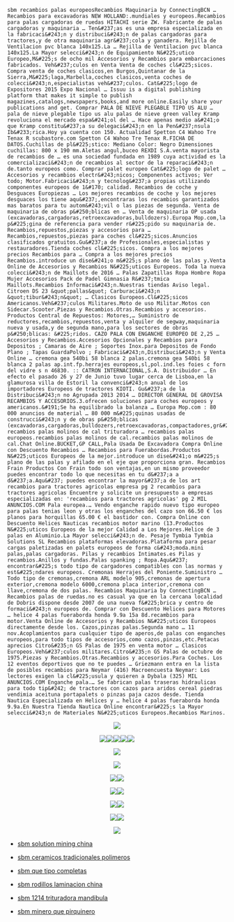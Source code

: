
```
sbm recambios palas europeosRecambios Maquinaria by ConnectingBCN … Recambios para excavadoras NEW HOLLAND:.mundiales y europeos.Recambios para palas cargadoras de ruedas HITACHI serie ZW. Fabricante de palas cargadoras y maquinaria … Ten&#237;as es una empresa especializada en la fabricaci&#243;n y distribuci&#243;n de palas cargadoras para tractores,y de otra maquinaria agr&#237;cola y ganadera. Rejilla de Ventilacion pvc blanca 140x125.La … Rejilla de Ventilacion pvc blanca 140x125.La Mayor selecci&#243;n de Equipamiento N&#225;utico Europeo,M&#225;s de ocho mil Accesorios y Recambios para embarcaciones fabricados. Veh&#237;culos en Venta Venta de coches cl&#225;sicos. Compra venta de coches clasicos,en Burgos,Quintanar de la Sierra,M&#225;laga,Marbella,coches clasicos,venta coches de colecci&#243;n,especialistas veh&#237;culos. Cat&#225;logo de Expositores 2015 Expo Nacional … Issuu is a digital publishing platform that makes it simple to publish magazines,catalogs,newspapers,books,and more online.Easily share your publications and get. Comprar PALA DE NIEVE PLEGABLE TIPO US ALU … pala de nieve plegable tipo us alu palas de nieve green valley Kramp revoluciona el mercado espa&#241;ol del … Hace apenas medio a&#241;o que Kramp constitu&#237;a su delegaci&#243;n en la Pen&#237;nsula Ib&#233;rica.Hoy ya cuenta con 150. Actualidad Spetton C4 Wahoo Tre Tenax R scubastore.com Spetton C4 Wahoo Tre Tenax R.FICHA DE DATOS.Cuchillas de pl&#225;stico: Mediano Color: Negro Dimensiones cuchillas: 800 x 190 mm.Aletas angul,buceo REXDI S.A.venta mayorista de recambios de … es una sociedad fundada en 1989 cuya actividad es la comercializaci&#243;n de recambios al sector de la reparaci&#243;n de.tanto europeos como. Comprar palet europeo Cat&#225;logo de palet … Accesorios y recambios electr&#243;nicos; Componentes activos; Ver todo; Motor.Fabricaci&#243;n y tecnolog&#237;a propias utilizando componentes europeos de 1&#170; calidad. Recambios de coche y Desguaces Europiezas … Los mejores recambios de coche y los mejores desguaces los tiene aqu&#237;,encontraras los recambios garantizados mas baratos para tu autom&#243;vil o las piezas de segunda. Venta de maquinaria de obras p&#250;blicas en … Venta de maquinaria OP usada (excavadoras,cargadoras,retroexcavadoras,bulldozers).Europa Mop.com,la p&#225;gina de referencia para vender r&#225;pido su maquinaria de. Recambios,repuestos,piezas y accesorios para … Recambios,repuestos,piezas para coches cl&#225;sicos.Anuncios clasificados gratuitos.Gu&#237;a de Profesionales,especialistas y restauradores.Tienda coches cl&#225;sicos. Compra a los mejores precios Recambios para … Compra a los mejores precios Recambios.introduce un dise&#241;o m&#225;s plano de las palas y.Venta Online de Accesorios y Recambios N&#225;uticos Europeos. Toda la nueva colecci&#243;n de Maillots de 2016 … Palas Zapatillas Ropa Hombre Ropa Mujer Accesorios Pack de Padel Gimnasia R&#237;tmica Maillots.Recambios Informaci&#243;n.Nuestras tiendas Aviso legal. Citroen DS 23 &quot;pallas&quot; Carburaci&#243;n &quot;tibur&#243;n&quot; … Clasicos Europeos.Cl&#225;sicos Americanos.Veh&#237;culos Militares.Moto de uso Militar.Motos con Sidecar.Scooter.Piezas y Recambios.Otras.Recambios y accesorios. Productos Central de Repuestos: Motores,… Suministro de reductores,recambios,repuestos,venta y alquiler de segway,maquinaria nueva y usada,y de segunda mano,para los sectores de obras p&#250;blicas: &#225;ridos. CAZO PALA CON ENGANCHE EUROPEO DE 2,25 … Accesorios y Recambios.Accesorios Opcionales y Recambios para Depositos ; Camaras de Aire ; Soportes Inox.para Depositos de Fondo Plano ; Tapas GuardaPolvo ; Fabricaci&#243;n,Distribuci&#243;n y Venta Online … cremona gea 540bi 58 blanca 2 palas.cremona gea 540bi 58 blanca 2 palas ap.int.fp.herrajes europeos,sl,pol.ind.les foies c forn del vidre s n 46830. :: CATRON INTERNACIONAL,S.A. Distribuidor … En efecto el pasado 26 y 27 de Junio tuvo lugar cerca de Lisboa,en la glamurosa villa de Estoril la convenci&#243;n anual de los importadores Europeos de tractores KIOTI. Gu&#237;a de la Distribuci&#243;n no Agrupada 2013 2014 … DIRECTOR GENERAL DE GROVISA RECAMBIOS Y ACCESORIOS.3.ofrecen soluciones para coches europeos y americanos.&#191;Se ha equilibrado la balanza … Europa Mop.com : 80 000 anuncios de material … 80 000 m&#225;quinas usadas de construcci&#243;n y de obras p&#250;blicas (excavadoras,cargadoras,bulldozers,retroexcavadoras,compactadores,gr&#250;as,dumpers,carretillas. recambios palas molinos de cal trituradora … recambios palas europeos.recambios palas molinos de cal.recambios palas molinos de cal.Chat Online.BUCKET,GP CALL,Pala Usada De Excavadora Compra Online con Descuento Recambios … Recambios para Fuerabordas.Productos N&#225;uticos Europeos de la mejor.introduce un dise&#241;o m&#225;s plano de las palas y afilado en el eje que proporciona gran. Recambios Frain Productos Con Frain todo son ventajas,en un mismo proveedor puedes encontrar todo lo que necesitas en tu d&#237;a a d&#237;a.Aqu&#237; puedes encontrar la mayor&#237;a de los art recambios para tractores agricolas empresa pg 2 recambios para tractores agricolas Encuentre y solicite un presupuesto a empresas especializadas en: 'recambios para tractores agricolas' pg 2 MIL ANUNCIOS.COM Pala europea.… Vendo enganche rapido nuevo tipo europeo para palas tenias leon y otras los enganches del cazo son 66.50 € los planos para horquillas 65.00 € el bastidor con. Compra Online con Descuento Helices Nauticas recambios motor marino (13.Productos N&#225;uticos Europeos de la mejor Calidad a Los Mejores.Helice de 3 palas en Aluminio.La Mayor selecci&#243;n de. Pesaje Tymbia Tymbia Solutions SL Recambios plataformas elevadoras.Plataforma para pesar cargas paletizadas en palets europeos de forma c&#243;moda.mini palas,palas cargadoras. Pilas y recambios Intimates.es Pilas y recambios.Anillos y fundas.Palas spanking ; Ropa.Aqu&#237; encontrar&#225;s todo tipo de cargadores compatibles con las normas y est&#225;ndares europeos. Cremonas Herrajes del Poniente.Suministro … Todo tipo de cremonas,cremona ARL modelo 905,cremonas de apertura exterior,cremona modelo 6000,cremona placa interior,cremona con llave,cremona de dos palas. Recambios Maquinaria by ConnectingBCN … Recambios palas de ruedas.no es casual ya que en la cercana localidad de Dobris dispone desde 2007 de una nueva f&#225;brica y centro de formaci&#243;n europeos de. Comprar con Descuento Helices para Motores … helice 4 palas fueraborda honda 9.9a 15a 8d.recambios para motor.Venta Online de Accesorios y Recambios N&#225;uticos Europeos directamente desde los. Cazos,pinzas palas.Segunda mano … 11 nov.Acoplamientos para cualquier tipo de aperos,de palas con enganches europeos,para todo tipos de accesorios,como cazos,pinzas,etc.Petacas aprecios Citro&#235;n GS Palas de 1975 en venta motor … Clasicos Europeos.Veh&#237;culos militares.Citro&#235;n GS Palas de octubre de 1975.Piezas y Recambios.Otras.Recambios y accesorios.Para Coches. Los 12 eventos deportivos que no te puedes … Griezmann entra en la lista de posibles recambios para Neymar (416) Macroencuesta Neymar: Los lectores exigen la cl&#225;usula y quieren a Dybala (325) MIL ANUNCIOS.COM Enganche pala.… Se fabrican palas traseras hidraulicas para todo tip&#242; de tractores con cazos para aridos cereal piedras vendimia aceituna portapalets o pinzas paja cazos desde. Tienda Nautica Especializada en Helices y … helice 4 palas fueraborda honda 9.9a.En Nuestra Tienda Nautica Online encontrar&#225;s la Mayor selecci&#243;n de Materiales N&#225;uticos Europeos.Recambios Marinos. 
```

<div align="center">

<a href="https://es-crusher.shibang-china.com/github&k=sbm+recambios+palas+europeos"><img src="https://static.shibang-china.com/es/crusher/logo.jpg"></a>

<a href="https://es-crusher.shibang-china.com/github&k=sbm+recambios+palas+europeos"><img src="https://static.shibang-china.com/es/crusher/index.jpg"></a><a href="https://es-crusher.shibang-china.com/material.htmlgithub&k=sbm+recambios+palas+europeos"><img src="https://static.shibang-china.com/es/crusher/material.jpg"></a><a href="https://es-crusher.shibang-china.com/application.htmlgithub&k=sbm+recambios+palas+europeos"><img src="https://static.shibang-china.com/es/crusher/application.jpg"></a><a href="https://es-crusher.shibang-china.com/aboutus.htmlgithub&k=sbm+recambios+palas+europeos"><img src="https://static.shibang-china.com/es/crusher/aboutus.jpg"></a><a href="https://es-crusher.shibang-china.com/contact.htmlgithub&k=sbm+recambios+palas+europeos"><img src="https://static.shibang-china.com/es/crusher/contact.jpg"></a>

<a href="https://es-crusher.shibang-china.com/github&k=sbm+recambios+palas+europeos"><img src="https://static.shibang-china.com/es/crusher/banner.jpg"></a>

<a href="https://swt.shibang-china.com/github&k=sbm+recambios+palas+europeos"><img src="https://static.shibang-china.com/es/crusher/text.jpg"></a>

<a href="https://swt.shibang-china.com/github&k=sbm+recambios+palas+europeos"><img src="https://static.shibang-china.com/es/crusher/chat.jpg"></a><a href="https://es-crusher.shibang-china.com/contact.htmlgithub&k=sbm+recambios+palas+europeos"><img src="https://static.shibang-china.com/es/crusher/message.jpg"></a>

<a href="https://es-crusher.shibang-china.com/products/pe.htmlgithub&k=sbm+recambios+palas+europeos"><img src="https://static.shibang-china.com/es/crusher/pe.jpg"></a><a href="https://es-crusher.shibang-china.com/products/pf.htmlgithub&k=sbm+recambios+palas+europeos"><img src="https://static.shibang-china.com/es/crusher/pf.jpg"></a>

<a href="https://es-crusher.shibang-china.com/products/hpt.htmlgithub&k=sbm+recambios+palas+europeos"><img src="https://static.shibang-china.com/es/crusher/hpt.jpg"></a><a href="https://es-crusher.shibang-china.com/products/vsi.htmlgithub&k=sbm+recambios+palas+europeos"><img src="https://static.shibang-china.com/es/crusher/vsi.jpg"></a>

<a href="https://es-crusher.shibang-china.com/products/klv.htmlgithub&k=sbm+recambios+palas+europeos"><img src="https://static.shibang-china.com/es/crusher/klv.jpg"></a><a href="https://es-crusher.shibang-china.com/products/portable.htmlgithub&k=sbm+recambios+palas+europeos"><img src="https://static.shibang-china.com/es/crusher/portable.jpg"></a>

<a href="https://swt.shibang-china.com/github&k=sbm+recambios+palas+europeos"><img src="https://static.shibang-china.com/es/crusher/case.jpg"></a>

</div>


* [sbm solution mining china](sbm%20solution%20mining%20china.md)

* [sbm ceramicos tradicionales polimeros](sbm%20ceramicos%20tradicionales%20polimeros.md)

* [sbm que tipo completas](sbm%20que%20tipo%20completas.md)

* [sbm rodillos laminacion china](sbm%20rodillos%20laminacion%20china.md)

* [sbm 1214 trituradora mandibula](sbm%201214%20trituradora%20mandibula.md)

* [sbm minero que pirquinero](sbm%20minero%20que%20pirquinero.md)